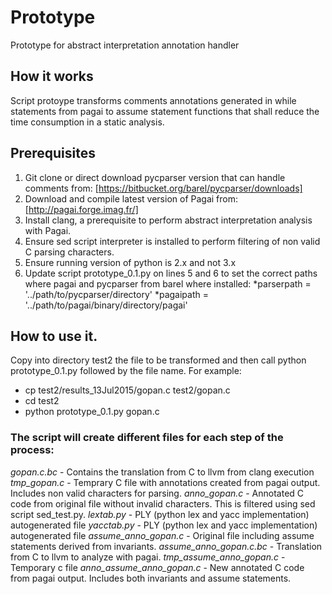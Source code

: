 # Prototype
Prototype for abstract interpretation annotation handler

## How it works
Script protoype transforms comments annotations generated in while statements from pagai to assume statement functions that shall reduce the time consumption in a static analysis.

## Prerequisites
1. Git clone or direct download pycparser version that can handle comments from: [https://bitbucket.org/barel/pycparser/downloads]
2. Download and compile latest version of Pagai from: [http://pagai.forge.imag.fr/]
3. Install clang, a prerequisite to perform abstract interpretation analysis with Pagai.
4. Ensure sed script interpreter is installed to perform filtering of non valid C parsing characters.
5. Ensure running version of python is 2.x and not 3.x
6. Update script prototype_0.1.py on lines 5 and 6 to set the correct paths where pagai and pycparser from barel where installed:
*parserpath = '../path/to/pycparser/directory'
*pagaipath = '../path/to/pagai/binary/directory/pagai'

## How to use it.
Copy into directory test2 the file to be transformed and then call python prototype_0.1.py followed by the file name. For example:  
+ cp test2/results_13Jul2015/gopan.c test2/gopan.c
+ cd test2
+ python prototype_0.1.py gopan.c

### The script will create different files for each step of the process:
  *gopan.c.bc* - Contains the translation from C to llvm from clang execution
  *tmp_gopan.c* - Temprary C file with annotations created from pagai output. Includes non valid characters for parsing.
  *anno_gopan.c* - Annotated C code from original file without invalid characters. This is filtered using sed script sed_test.py.
  *lextab.py* - PLY (python lex and yacc implementation) autogenerated file
  *yacctab.py* - PLY (python lex and yacc implementation) autogenerated file
  *assume_anno_gopan.c* - Original file including assume statements derived from invariants.
  *assume_anno_gopan.c.bc* - Translation from C to llvm to analyze with pagai.
  *tmp_assume_anno_gopan.c* - Temporary c file
  *anno_assume_anno_gopan.c* - New annotated C code from pagai output. Includes both invariants and assume statements.